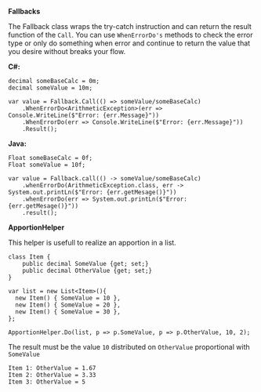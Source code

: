 **Fallbacks**

The Fallback class wraps the try-catch instruction and can return the result function of the `Call`.
You can use `WhenErrorDo's` methods to check the error type or only do something when error and continue to return the value that you desire without breaks your flow.

**C#:**
````
decimal someBaseCalc = 0m;
decimal someValue = 10m;

var value = Fallback.Call(() => someValue/someBaseCalc)
    .WhenErrorDo<ArithmeticException>(err => Console.WriteLine($"Error: {err.Message}"))
    .WhenErrorDo(err => Console.WriteLine($"Error: {err.Message}"))     
    .Result();
````

**Java:**
````
Float someBaseCalc = 0f;
Float someValue = 10f;

var value = Fallback.call(() -> someValue/someBaseCalc)
    .whenErrorDo(ArithmeticException.class, err -> System.out.printLn($"Error: {err.getMesage()}"))
    .whenErrorDo(err => System.out.printLn($"Error: {err.getMesage()}"))     
    .result();

````
**ApportionHelper**


This helper is usefull to realize an apportion in a list.
````
class Item {
    public decimal SomeValue {get; set;}
    public decimal OtherValue {get; set;}
}

var list = new List<Item>(){
  new Item() { SomeValue = 10 },
  new Item() { SomeValue = 20 },
  new Item() { SomeValue = 30 },
};

ApportionHelper.Do(list, p => p.SomeValue, p => p.OtherValue, 10, 2);
````
The result must be the value `10` distributed on `OtherValue` proportional with `SomeValue`
````
Item 1: OtherValue = 1.67
Item 2: OtherValue = 3.33
Item 3: OtherValue = 5



